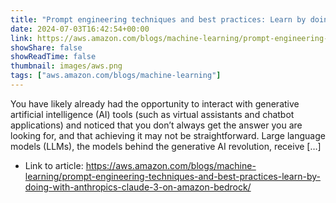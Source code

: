 ```yaml
---
title: "Prompt engineering techniques and best practices: Learn by doing with Anthropic’s Claude 3 on Amazon Bedrock"
date: 2024-07-03T16:42:54+00:00
link: https://aws.amazon.com/blogs/machine-learning/prompt-engineering-techniques-and-best-practices-learn-by-doing-with-anthropics-claude-3-on-amazon-bedrock/
showShare: false
showReadTime: false
thumbnail: images/aws.png
tags: ["aws.amazon.com/blogs/machine-learning"]
---
```

You have likely already had the opportunity to interact with generative artificial intelligence (AI) tools (such as virtual assistants and chatbot applications) and noticed that you don’t always get the answer you are looking for, and that achieving it may not be straightforward. Large language models (LLMs), the models behind the generative AI revolution, receive […]

- Link to article: https://aws.amazon.com/blogs/machine-learning/prompt-engineering-techniques-and-best-practices-learn-by-doing-with-anthropics-claude-3-on-amazon-bedrock/
